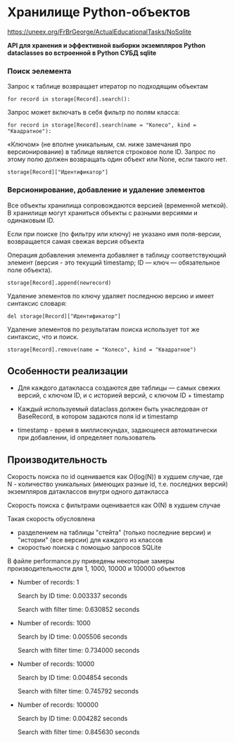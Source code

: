 # Хранилище Python-объектов

https://uneex.org/FrBrGeorge/ActualEducationalTasks/NoSqlite

**API для хранения и эффективной выборки экземпляров Python dataclasses во встроенной в Python СУБД sqlite**


### Поиск эелемента

Запрос к таблице возвращает итератор по подходящим объектам

    for record in storage[Record].search():

Запрос может включать в себя фильтр по полям класса:

    for record in storage[Record].search(name = "Колесо", kind = "Квадратное"):

«Ключом» (не вполне уникальным, см. ниже замечания про версионирование) в таблице является строковое поле ID. Запрос по этому полю должен возвращать один объект или None, если такого нет.

    storage[Record]["Идентификатор"]


### Версионирование, добавление и удаление элементов

Все объекты хранилища сопровождаются версией (временно́й меткой). В хранилище могут храниться объекты с разными версиями и одинаковым ID.

Если при поиске (по фильтру или ключу) не указано имя поля-версии, возвращается самая свежая версия объекта

Операция добавления элемента добавляет в таблицу соответствующий элемент (версия - это текущий timestamp; ID — ключ — обязательное поле объекта).

    storage[Record].append(newrecord)

Удаление элементов по ключу удаляет последнюю версию и имеет синтаксис словаря:

    del storage[Record]["Идентификатор"]

Удаление элементов по результатам поиска использует тот же синтаксис, что и поиск.

    storage[Record].remove(name = "Колесо", kind = "Квадратное")


## Особенности реализации

- Для каждого датакласса создаются две таблицы — самых свежих версий, с ключом ID, и с историей версий, с ключом ID + timestamp

- Каждый используемый dataclass должен быть унаследован от BaseRecord, в котором задаются поля id и timestamp

- timestamp - время в миллисекундах, задающееся автоматически при добавлении, id определяет пользователь


## Производительность

Скорость поиска по id оценивается как O(log(N)) в худшем случае, где N - количество уникальных (имеющих разные id, т.е. последних версий) экземпляров датаклассов внутри одного датакласса

Скорость поиска с фильтрами оценивается как O(N) в худшем случае

Такая скорость обусловлена
- разделением на таблицы "стейта" (только последние версии) и "истории" (все версии) для каждого из классов
- скоростью поиска с помощью запросов SQLite

В файле performance.py приведены некоторые замеры производительности для 1, 1000, 10000 и 100000 объектов

- Number of records: 1

  Search by ID time: 0.003337 seconds

  Search with filter time: 0.630852 seconds

- Number of records: 1000

  Search by ID time: 0.005506 seconds

  Search with filter time: 0.734000 seconds

- Number of records: 10000

  Search by ID time: 0.004854 seconds

  Search with filter time: 0.745792 seconds

- Number of records: 100000

  Search by ID time: 0.004282 seconds

  Search with filter time: 0.845630 seconds
